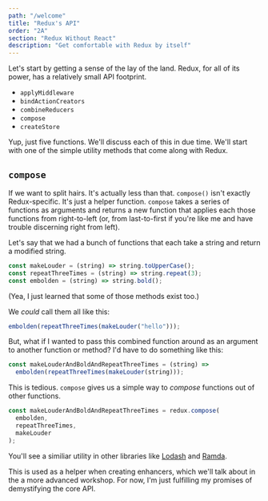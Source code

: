 ```yaml
---
path: "/welcome"
title: "Redux's API"
order: "2A"
section: "Redux Without React"
description: "Get comfortable with Redux by itself"
---
```


Let's start by getting a sense of the lay of the land. Redux, for all of its power, has a relatively small API footprint.

- `applyMiddleware`
- `bindActionCreators`
- `combineReducers`
- `compose`
- `createStore`

Yup, just five functions. We'll discuss each of this in due time. We'll start with one of the simple utility methods that come along with Redux.

## `compose`

If we want to split hairs. It's actually less than that. `compose()` isn't exactly Redux-specific. It's just a helper function. `compose` takes a series of functions as arguments and returns a new function that applies each those functions from right-to-left (or, from last-to-first if you're like me and have trouble discerning right from left).

Let's say that we had a bunch of functions that each take a string and return a modified string.

```js
const makeLouder = (string) => string.toUpperCase();
const repeatThreeTimes = (string) => string.repeat(3);
const embolden = (string) => string.bold();
```

(Yea, I just learned that some of those methods exist too.)

We _could_ call them all like this:

```js
embolden(repeatThreeTimes(makeLouder("hello")));
```

But, what if I wanted to pass this combined function around as an argument to another function or method? I'd have to do something like this:

```js
const makeLouderAndBoldAndRepeatThreeTimes = (string) =>
  embolden(repeatThreeTimes(makeLouder(string)));
```

This is tedious. `compose` gives us a simple way to _compose_ functions out of other functions.

```ts
const makeLouderAndBoldAndRepeatThreeTimes = redux.compose(
  embolden,
  repeatThreeTimes,
  makeLouder
);
```

You'll see a similiar utility in other libraries like [Lodash](https://lodash.com/docs/4.17.15#flow) and [Ramda](https://ramdajs.com/docs/#compose).

This is used as a helper when creating enhancers, which we'll talk about in the a more advanced workshop. For now, I'm just fulfilling my promises of demystifying the core API.
